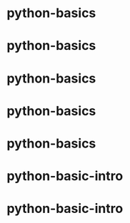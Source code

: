 # python-basics
# python-basics
# python-basics
# python-basics
# python-basics
# python-basic-intro
# python-basic-intro
